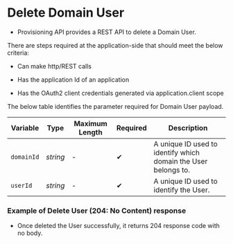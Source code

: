 # Delete Domain User

- Provisioning API provides a REST API to delete a Domain User.

There are steps required at the application-side that should meet the below criteria:  

- Can make http/REST calls  

- Has the application Id of an application

- Has the OAuth2 client credentials generated via application.client scope

<!--
type: tab
titles: Request, Response
-->

The below table identifies the parameter required for Domain User payload.

| Variable | Type | Maximum Length | Required | Description |
| -------- | -- |------------| ------- | ---- |
| `domainId` | *string* | - | &#10004; | A unique ID used to identify which domain the User belongs to. |
| `userId` | *string* | - | &#10004; | A unique ID used to identify the User. |


<!--
type: tab
-->

### Example of Delete User (204: No Content) response

- Once deleted the User successfully, it returns 204 response code with no body.


<!-- type: tab-end -->
